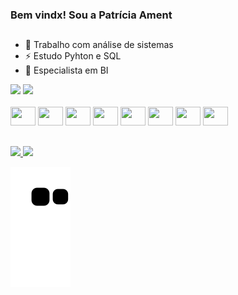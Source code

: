 ### Bem vindx! Sou a Patrícia Ament
##

- 🔭 Trabalho com análise de sistemas
- ⚡ Estudo Pyhton e SQL
- 🎈 Especialista em BI

<div>
   <img height="180em" src="https://github-readme-stats.vercel.app/api?username=patriciaament&show_icons=true&theme=aura_dark&inlcude_all_commits=true&count_private=true"/>
   <img height="100em" src="https://github-readme-stats.vercel.app/api/top-langs/?username=patriciaament&layout=compact&langs_count=16&theme=aura_dark"/>
</div>

<div style="display: inline_block"><br>

  <img height="30" width="40" src="https://cdn.jsdelivr.net/gh/devicons/devicon/icons/python/python-original.svg" />
  <img height="30" width="40" src="https://cdn.jsdelivr.net/gh/devicons/devicon/icons/pandas/pandas-original.svg" />
  <img height="30" width="40" src="https://cdn.jsdelivr.net/gh/devicons/devicon/icons/numpy/numpy-original.svg" />
  <img height="30" width="40" src="https://cdn.jsdelivr.net/gh/devicons/devicon/icons/oracle/oracle-original.svg" />
  <img height="30" width="40" src="https://cdn.jsdelivr.net/gh/devicons/devicon/icons/postgresql/postgresql-original.svg" />
  <img height="30" width="40" src="https://cdn.jsdelivr.net/gh/devicons/devicon/icons/pycharm/pycharm-original.svg" />
  <img height="30" width="40" src="https://cdn.jsdelivr.net/gh/devicons/devicon/icons/vscode/vscode-original.svg" />
  <img height="30" width="40" src="https://cdn.jsdelivr.net/gh/devicons/devicon/icons/ubuntu/ubuntu-plain.svg" />

##
  
<div>
  <a href="mailto:pati.vament@gmail.com" target="_blank"><img src="https://img.shields.io/badge/Gmail-D14836?style=for-the-badge&logo=gmail&logoColor=white">
  <a href="https://br.linkedin.com/patricia-viana-ament" target="_blank"><img src="https://img.shields.io/badge/LinkedIn-0077B5?style=for-the-badge&logo=linkedin&logoColor=white">
 </div>  
 
![Snake animation](https://github.com/patriciaament/patriciaament/blob/output/github-contribution-grid-snake.svg)
  
 

